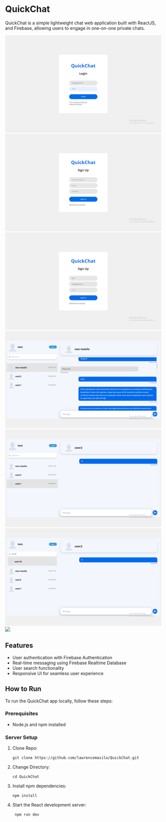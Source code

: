 # QuickChat

QuickChat is a simple lightweight chat web application built with ReactJS, and Firebase, allowing users to engage in one-on-one private chats.

![](https://github.com/lawrencemasilo/QuickChat/blob/main/src/images/Screenshot%20(74).png)
![](https://github.com/lawrencemasilo/QuickChat/blob/main/src/images/Screenshot%20(78).png)
![](https://github.com/lawrencemasilo/QuickChat/blob/main/src/images/Screenshot%20(79).png)
![](https://github.com/lawrencemasilo/QuickChat/blob/main/src/images/Screenshot%20(75).png)
![](https://github.com/lawrencemasilo/QuickChat/blob/main/src/images/Screenshot%20(76).png)
![](https://github.com/lawrencemasilo/QuickChat/blob/main/src/images/Screenshot%20(77).png)
![](https://github.com/lawrencemasilo/QuickChat/blob/main/src/images/Screenshot%20(80).png)
## Features

- User authentication with Firebase Authentication
- Real-time messaging using Firebase Realtime Database
- User search functionality
- Responsive UI for seamless user experience

## How to Run

To run the QuickChat app locally, follow these steps:

### Prerequisites

- Node.js and npm installed

### Server Setup

1. Clone Repo:
   ```
   git clone https://github.com/lawrencemasilo/QuickChat.git
   ```

3. Change Directory:
   ```
   cd QuickChat
   ```
   
4. Install npm dependencies:
   ```
   npm install
   ```
  
5. Start the React development server:
   ```
    npm run dev
   ```
